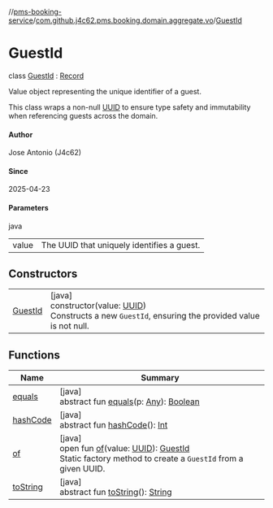 //[pms-booking-service](../../../index.md)/[com.github.j4c62.pms.booking.domain.aggregate.vo](../index.md)/[GuestId](index.md)

# GuestId

class [GuestId](index.md) : [Record](https://docs.oracle.com/en/java/javase/23/docs/api/java.base/java/lang/Record.html)

Value object representing the unique identifier of a guest. 

This class wraps a non-null [UUID](https://docs.oracle.com/en/java/javase/23/docs/api/java.base/java/util/UUID.html) to ensure type safety and immutability when referencing guests across the domain.

#### Author

Jose Antonio (J4c62)

#### Since

2025-04-23

#### Parameters

java

| | |
|---|---|
| value | The UUID that uniquely identifies a guest. |

## Constructors

| | |
|---|---|
| [GuestId](-guest-id.md) | [java]<br>constructor(value: [UUID](https://docs.oracle.com/en/java/javase/23/docs/api/java.base/java/util/UUID.html))<br>Constructs a new `GuestId`, ensuring the provided value is not null. |

## Functions

| Name | Summary |
|---|---|
| [equals](../../com.github.j4c62.pms.booking.domain.aggregate/-booking-aggregate/index.md#-1797860926%2FFunctions%2F-1170581573) | [java]<br>abstract fun [equals](../../com.github.j4c62.pms.booking.domain.aggregate/-booking-aggregate/index.md#-1797860926%2FFunctions%2F-1170581573)(p: [Any](https://kotlinlang.org/api/core/kotlin-stdlib/kotlin/-any/index.html)): [Boolean](https://kotlinlang.org/api/core/kotlin-stdlib/kotlin/-boolean/index.html) |
| [hashCode](../../com.github.j4c62.pms.booking.domain.aggregate/-booking-aggregate/index.md#1761002009%2FFunctions%2F-1170581573) | [java]<br>abstract fun [hashCode](../../com.github.j4c62.pms.booking.domain.aggregate/-booking-aggregate/index.md#1761002009%2FFunctions%2F-1170581573)(): [Int](https://kotlinlang.org/api/core/kotlin-stdlib/kotlin/-int/index.html) |
| [of](of.md) | [java]<br>open fun [of](of.md)(value: [UUID](https://docs.oracle.com/en/java/javase/23/docs/api/java.base/java/util/UUID.html)): [GuestId](index.md)<br>Static factory method to create a `GuestId` from a given UUID. |
| [toString](../../com.github.j4c62.pms.booking.domain.aggregate/-booking-aggregate/index.md#1582835944%2FFunctions%2F-1170581573) | [java]<br>abstract fun [toString](../../com.github.j4c62.pms.booking.domain.aggregate/-booking-aggregate/index.md#1582835944%2FFunctions%2F-1170581573)(): [String](https://docs.oracle.com/en/java/javase/23/docs/api/java.base/java/lang/String.html) |